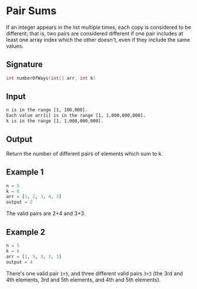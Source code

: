 # Pair Sums

If an integer appears in the list multiple times, each copy is considered to be different; that is, two pairs are considered different if one pair includes at least one array index which the other doesn't, even if they include the same values.

## Signature

```c++
int numberOfWays(int[] arr, int k)
```

## Input

```txt
n is in the range [1, 100,000].
Each value arr[i] is in the range [1, 1,000,000,000].
k is in the range [1, 1,000,000,000].
```

## Output

Return the number of different pairs of elements which sum to k.

## Example 1

```py
n = 5
k = 6
arr = [1, 2, 3, 4, 3]
output = 2
```

The valid pairs are 2+4 and 3+3.

## Example 2

```py
n = 5
k = 6
arr = [1, 5, 3, 3, 3]
output = 4
```

There's one valid pair `1+5`, and three different valid pairs `3+3` (the 3rd and 4th elements, 3rd and 5th elements, and 4th and 5th elements).
